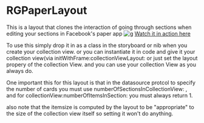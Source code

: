 # RGPaperLayout
This is a layout that clones the interaction of going through sections when editing your sections in Facebook's paper app
![g](https://github.com/terminatorover/RGPaperLayout/blob/master/sim.png)
[Watch it in action here](https://www.youtube.com/watch?v=D-8Tebjbdbw)


To use this simply drop it in as a class in the storyboard or nib when you create your collection view. or you can 
instantiate it in code and give it your collection view(via initWithFrame:collectionViewLayout: or just set the layout propery
of the collection View. and you can use your collection View as you always do.

One important this for this layout is that in the datasource protcol to specify the number of cards you must use 
numberOfSectionsInCollectionView: , and for collectionView:numberOfItemsInSection: you must always return 1.

also note that the itemsize is computed by the layout to be "appropriate" to the size of the collection view 
itself so setting it won't do anything.
